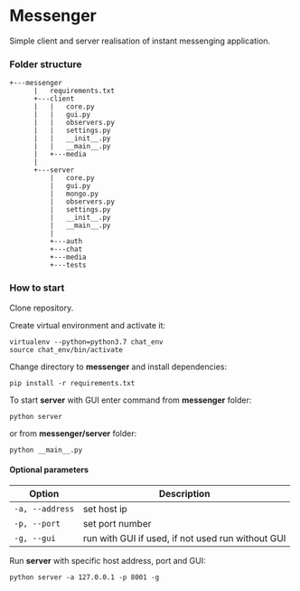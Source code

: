 # Messenger 
Simple client and server realisation of instant messenging application.

### Folder structure
```
+---messenger
      |   requirements.txt
      +---client
      |   |   core.py
      |   |   gui.py
      |   |   observers.py
      |   |   settings.py
      |   |   __init__.py
      |   |   __main__.py
      |   +---media
      |           
      +---server
          |   core.py
          |   gui.py
          |   mongo.py
          |   observers.py
          |   settings.py
          |   __init__.py
          |   __main__.py
          |   
          +---auth
          +---chat
          +---media
          +---tests
```
### How to start
Clone repository.

Create virtual environment and activate it:
```
virtualenv --python=python3.7 chat_env
source chat_env/bin/activate
```
Change directory to **messenger** and install dependencies:
```
pip install -r requirements.txt
```

To start **server** with GUI enter command from **messenger** folder:
```
python server
```
or from **messenger/server** folder:
```
python __main__.py
```
#### Optional parameters
| Option | Description |
|---|---|
|`-a, --address`|set host ip|
|`-p, --port`|set port number|
|`-g, --gui`|run with GUI if used, if not used run without GUI|

Run **server** with specific host address, port and GUI:
```
python server -a 127.0.0.1 -p 8001 -g
```

